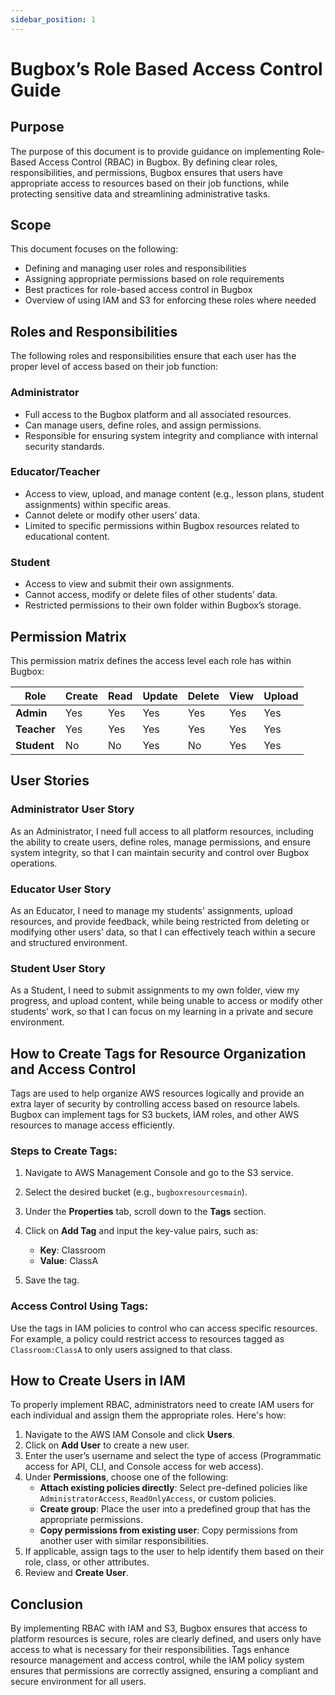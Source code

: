 ```yaml
---
sidebar_position: 1
---
```

# Bugbox’s Role Based Access Control Guide

## Purpose

The purpose of this document is to provide guidance on implementing Role-Based Access Control (RBAC) in Bugbox. By defining clear roles, responsibilities, and permissions, Bugbox ensures that users have appropriate access to resources based on their job functions, while protecting sensitive data and streamlining administrative tasks.

## Scope

This document focuses on the following:

- Defining and managing user roles and responsibilities
- Assigning appropriate permissions based on role requirements
- Best practices for role-based access control in Bugbox
- Overview of using IAM and S3 for enforcing these roles where needed

## Roles and Responsibilities

The following roles and responsibilities ensure that each user has the proper level of access based on their job function:

### Administrator

- Full access to the Bugbox platform and all associated resources.
- Can manage users, define roles, and assign permissions.
- Responsible for ensuring system integrity and compliance with internal security standards.

### Educator/Teacher

- Access to view, upload, and manage content (e.g., lesson plans, student assignments) within specific areas.
- Cannot delete or modify other users’ data.
- Limited to specific permissions within Bugbox resources related to educational content.

### Student

- Access to view and submit their own assignments.
- Cannot access, modify or delete files of other students’ data.
- Restricted permissions to their own folder within Bugbox’s storage.

## Permission Matrix

This permission matrix defines the access level each role has within Bugbox:

| Role         | Create   | Read     | Update   | Delete   | View     | Upload   |
|--------------|----------|----------|----------|----------|----------|----------|
| **Admin**    | Yes      | Yes      | Yes      | Yes      | Yes      | Yes      |
| **Teacher**  | Yes      | Yes      | Yes      | Yes      | Yes      | Yes      |
| **Student**  | No       | No       | Yes      | No       | Yes      | Yes      |

## User Stories

### Administrator User Story

As an Administrator, I need full access to all platform resources, including the ability to create users, define roles, manage permissions, and ensure system integrity, so that I can maintain security and control over Bugbox operations.

### Educator User Story

As an Educator, I need to manage my students' assignments, upload resources, and provide feedback, while being restricted from deleting or modifying other users’ data, so that I can effectively teach within a secure and structured environment.

### Student User Story

As a Student, I need to submit assignments to my own folder, view my progress, and upload content, while being unable to access or modify other students' work, so that I can focus on my learning in a private and secure environment.

## How to Create Tags for Resource Organization and Access Control

Tags are used to help organize AWS resources logically and provide an extra layer of security by controlling access based on resource labels. Bugbox can implement tags for S3 buckets, IAM roles, and other AWS resources to manage access efficiently.

### Steps to Create Tags:

1. Navigate to AWS Management Console and go to the S3 service.
2. Select the desired bucket (e.g., `bugboxresourcesmain`).
3. Under the **Properties** tab, scroll down to the **Tags** section.
4. Click on **Add Tag** and input the key-value pairs, such as:

    - **Key**: Classroom
    - **Value**: ClassA

5. Save the tag.

### Access Control Using Tags:

Use the tags in IAM policies to control who can access specific resources. For example, a policy could restrict access to resources tagged as `Classroom:ClassA` to only users assigned to that class.

## How to Create Users in IAM

To properly implement RBAC, administrators need to create IAM users for each individual and assign them the appropriate roles. Here's how:

1. Navigate to the AWS IAM Console and click **Users**.
2. Click on **Add User** to create a new user.
3. Enter the user’s username and select the type of access (Programmatic access for API, CLI, and Console access for web access).
4. Under **Permissions**, choose one of the following:
    - **Attach existing policies directly**: Select pre-defined policies like `AdministratorAccess`, `ReadOnlyAccess`, or custom policies.
    - **Create group**: Place the user into a predefined group that has the appropriate permissions.
    - **Copy permissions from existing user**: Copy permissions from another user with similar responsibilities.
5. If applicable, assign tags to the user to help identify them based on their role, class, or other attributes.
6. Review and **Create User**.

## Conclusion

By implementing RBAC with IAM and S3, Bugbox ensures that access to platform resources is secure, roles are clearly defined, and users only have access to what is necessary for their responsibilities. Tags enhance resource management and access control, while the IAM policy system ensures that permissions are correctly assigned, ensuring a compliant and secure environment for all users.
